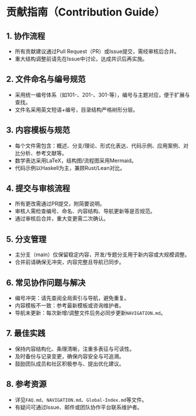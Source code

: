 # 贡献指南（Contribution Guide）

## 1. 协作流程

- 所有贡献建议通过Pull Request（PR）或Issue提交，需经审核后合并。
- 重大结构调整前请先在Issue中讨论，达成共识后再实施。

## 2. 文件命名与编号规范

- 采用统一编号体系（如101-、201-、301-等），编号与主题对应，便于扩展与查找。
- 文件名采用英文短语+编号，目录结构严格树形分层。

## 3. 内容模板与规范

- 每个文件需包含：概述、分支/理论、形式化表达、代码示例、应用案例、对比分析、参考文献等。
- 数学表达采用LaTeX，结构图/流程图采用Mermaid。
- 代码示例以Haskell为主，兼顾Rust/Lean对比。

## 4. 提交与审核流程

- 所有更改需通过PR提交，附简要说明。
- 审核人需检查编号、命名、内容结构、导航更新等是否规范。
- 通过审核后合并，重大变更需二次确认。

## 5. 分支管理

- 主分支（main）仅保留稳定内容，开发/专题分支用于新内容或大规模调整。
- 合并前请确保无冲突，内容完整且导航已同步。

## 6. 常见协作问题与解决

- 编号冲突：请先查阅全局索引与导航，避免重复。
- 内容模板不一致：参考最新模板或咨询维护者。
- 导航未更新：每次新增/调整文件后务必同步更新`NAVIGATION.md`。

## 7. 最佳实践

- 保持内容结构化、条理清晰，注重多表征与可读性。
- 及时备份与记录变更，确保内容安全与可追溯。
- 鼓励团队成员和社区积极参与、提出优化建议。

## 8. 参考资源

- 详见`FAQ.md`、`NAVIGATION.md`、`Global-Index.md`等文件。
- 有疑问可通过Issue、邮件或团队协作平台联系维护者。
